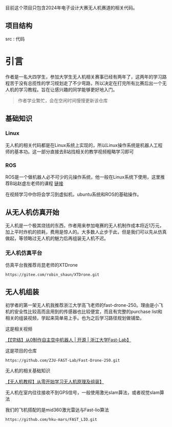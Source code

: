 ##
目前这个项目只包含2024年电子设计大赛无人机赛道的相关代码。
## 项目结构
src : 代码
# **引言**
作者是一名大四学生，参加大学生无人机相关赛事已经有两年了，这两年的学习路程苦于没有总揽性的学习规划走了不少弯路，所以决定在打完所有比赛后出一个无人机的学习教程。旨在让感兴趣的同学能够更好地入门。
>作者学业繁忙，会在空闲时间慢慢更新该仓库
## 基础知识
### Linux
无人机的相关代码都是在Linux系统上实现的，所以Linux操作系统是机器人工程师的基本功。这一部分直接去B站找相关的教学视频粗略学习即可
### ROS
ROS是一个做机器人必不可少的元操作系统，他一般在Linux系统下使用，这里推荐B站赵虚左老师的课程
[链接](https://www.bilibili.com/video/BV1Ci4y1L7ZZ/?share_source=copy_web&vd_source=e397b600513156b0a277ca7978233795)

在视频学习中你将会学习到虚拟机，ubuntu系统和ROS的基础操作。
## 从无人机仿真开始
无人机是一个极其烧钱的东西，作者用来参加电赛的无人机制作成本将近1万元，加上平时炸机的损耗，费用是惊人的。大多数人止步于此，但是我们可以先从仿真做起，等领略过无人机的魅力后再组装无人机不迟。
### 无人机仿真平台
仿真平台我推荐肖昆老师的XTDrone
```
https://gitee.com/robin_shaun/XTDrone.git
```
## 无人机组装
初学者的第一架无人机我推荐浙江大学高飞老师的fast-drone-250。理由是小飞机的安全性比较高而且用到的传感器也比较便宜，而且有完整的purchase list和相关的组装视频，学起来简单易上手。也为之后学习路径规划做铺垫。


这是相关视频

[【【完结】从0制作自主空中机器人 | 开源 | 浙江大学Fast-Lab】 ](https://www.bilibili.com/video/BV1WZ4y167me/?share_source=copy_web&vd_source=e397b600513156b0a277ca7978233795)

这是项目的仓库

```
https://github.com/ZJU-FAST-Lab/Fast-Drone-250.git
```

无人机的相关基础知识

[【无人机教程】从零开始学习无人机原理及组装】 ]( https://www.bilibili.com/video/BV1bE411u7nv/?share_source=copy_web)

无人机在室内往往接收不到GPS信号，一般使用激光slam算法，或者视觉slam算法

我们的飞机搭配的是mid360激光雷达与Fast-lio算法

```
https://github.com/hku-mars/FAST_LIO.git
```
